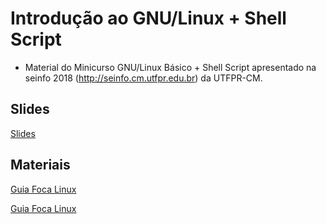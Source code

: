 # Introdução ao GNU/Linux + Shell Script

* Material do Minicurso GNU/Linux Básico + Shell Script apresentado na seinfo 2018 (http://seinfo.cm.utfpr.edu.br) da UTFPR-CM.

## Slides

[Slides](slides/minicurso_introducao_gnu_linux_shellscript.pdf)


## Materiais

[Guia Foca Linux](material/guia-foca-linux.pdf)

[Guia Foca Linux](http://www.guiafoca.org/?page_id=240)

